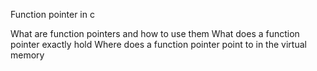 Function pointer in c

What are function pointers and how to use them
What does a function pointer exactly hold
Where does a function pointer point to in the virtual memory
